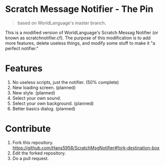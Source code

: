 # Scratch Message Notifier - The Pin
> based on WorldLanguage's master branch.

This is a modified version of WorldLanguage's Scratch Messag Notifier (or known as scratchnotifier.cf). The purpose of this modification is to add more features, delete useless things, and modify some stuff to make it "a perfect notifier."

# Features
1. No useless scripts, just the notifier. (50% complete)
2. New loading screen. (planned)
3. New style. (planned)
4. Select your own sound.
5. Select your own background. (planned)
6. Better basics dialog. (planned)

# Contribute

1. Fork this repository. https://github.com/Hans5958/ScratchMsgNotifier#fork-destination-box
2. Edit the forked repository.
3. Do a pull request.